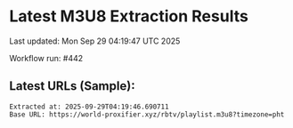 # Latest M3U8 Extraction Results

Last updated: Mon Sep 29 04:19:47 UTC 2025

Workflow run: #442

## Latest URLs (Sample):
```
Extracted at: 2025-09-29T04:19:46.690711
Base URL: https://world-proxifier.xyz/rbtv/playlist.m3u8?timezone=pht

```
